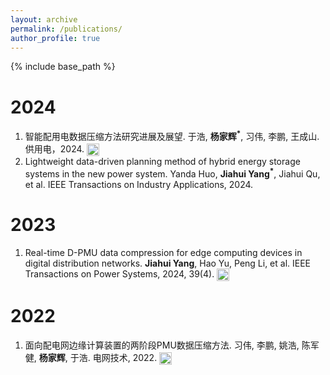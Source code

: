 ```yaml
---
layout: archive
permalink: /publications/
author_profile: true
---
```


{% include base_path %}

# 2024
1. 智能配用电数据压缩方法研究进展及展望. 于浩, **杨家辉<sup>*</sup>**, 习伟, 李鹏, 王成山. 供用电，2024. [<img src="https://upload.wikimedia.org/wikipedia/commons/8/87/PDF_file_icon.svg" alt="PDF Icon" style="height: 20px; vertical-align: middle;">](https://epjournal.csee.org.cn/gyd/article/doi/10.19421/j.cnki.1006-6357.2024.08.001)
2. Lightweight data-driven planning method of hybrid energy storage systems in the new power system. Yanda Huo, **Jiahui Yang<sup>*</sup>**, Jiahui Qu, et al. IEEE Transactions on Industry Applications, 2024.

# 2023
1. Real-time D-PMU data compression for edge computing devices in digital distribution networks. **Jiahui Yang**, Hao Yu, Peng Li, et al. IEEE Transactions on Power Systems, 2024, 39(4). [<img src="https://upload.wikimedia.org/wikipedia/commons/8/87/PDF_file_icon.svg" alt="PDF Icon" style="height: 20px; vertical-align: middle;">](https://github.com/ClayUTK/intro/blob/60002dcc49009d6e429066cbfd9b92ce2f7c7541/_publications/Real-Time_D-PMU_Data_Compression_for_Edge_Computing_Devices_in_Digital_Distribution_Networks.pdf)

# 2022
1. 面向配电网边缘计算装置的两阶段PMU数据压缩方法. 习伟, 李鹏, 姚浩, 陈军健, **杨家辉**, 于浩. 电网技术, 2022. [<img src="https://upload.wikimedia.org/wikipedia/commons/8/87/PDF_file_icon.svg" alt="PDF Icon" style="height: 20px; vertical-align: middle;">](https://github.com/ClayUTK/intro/blob/6b6781e0fb74fee5d228dab6910bcdfa96c7ba90/_publications/220608_%E7%94%B5%E7%BD%91%E6%8A%80%E6%9C%AF_%E9%9D%A2%E5%90%91%E9%85%8D%E7%94%B5%E7%BD%91%E8%BE%B9%E7%BC%98%E8%AE%A1%E7%AE%97%E8%A3%85%E7%BD%AE%E7%9A%84%E4%B8%A4%E9%98%B6%E6%AE%B5PMU%E6%95%B0%E6%8D%AE%E5%8E%8B%E7%BC%A9%E6%96%B9%E6%B3%95.pdf)


